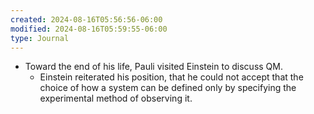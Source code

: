 ```yaml
---
created: 2024-08-16T05:56:56-06:00
modified: 2024-08-16T05:59:55-06:00
type: Journal
---
```


- Toward the end of his life, Pauli visited Einstein to discuss QM.
  - Einstein reiterated his position, that he could not accept that the choice of how a system can be defined only by specifying the experimental method of observing it.
